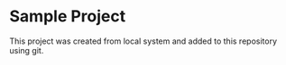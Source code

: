 # Sample Project

This project was created from local system and added to this repository using git.